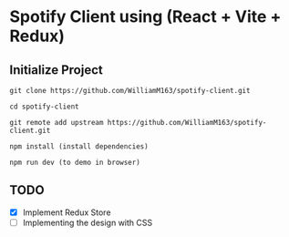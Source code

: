 # Spotify Client using (React + Vite + Redux)

## Initialize Project
    git clone https://github.com/WilliamM163/spotify-client.git

    cd spotify-client

    git remote add upstream https://github.com/WilliamM163/spotify-client.git

    npm install (install dependencies)

    npm run dev (to demo in browser)

## TODO
- [x] Implement Redux Store
- [ ] Implementing the design with CSS